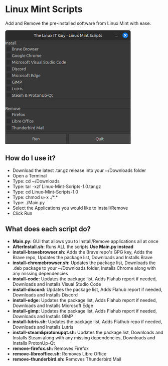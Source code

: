 # Linux Mint Scripts
Add and Remove the pre-installed software from Linux Mint with ease.



![](<Screenshot/Screenshot%20from%202024-07-26%2018-17-09.png>)

## How do I use it?
- Download the latest .tar.gz release into your ~/Downloads folder
- Open a Terminal
- Type: cd ~/Downloads
- Type: tar -xzf Linux-Mint-Scripts-1.0.tar.gz
- Type: cd Linux-Mint-Scripts-1.0
- Type: chmod u+x ./\*.\*
- Type: ./Main.py
- Select the Applications you would like to Install/Remove
- Click Run

## What does each script do?
- **Main.py:** GUI that allows you to Install/Remove applications all at once
-  **AfterInstall.sh:** Runs ALL the scripts **Use Main.py instead**
-  **install-bravebrowser.sh:** Adds the Brave repo's GPG key, Adds the Brave repo, Updates the package list, Downloads and Installs Brave
-  **install-chromebrowser.sh:** Updates the package list, Downloads the .deb package to your ~/Downloads folder, Installs Chrome along with any missing dependencies
-  **install-code:** Updates the package list, Adds Flahub report if needed, Downloads and Installs Visual Studio Code
-  **install-discord:** Updates the package list, Adds Flahub report if needed, Downloads and Installs Discord
-  **install-edge:** Updates the package list, Adds Flahub report if needed, Downloads and Installs Microsoft Edge
-  **install-gimp:** Updates the package list, Adds Flahub report if needed, Downloads and Installs GIMP
-  **install-lutris.sh:** Updates the package list, Adds Flathub repo if needed, Downloads and Installs Lutris
-  **install-steam&protonupqt.sh:** Updates the package list, Downloads and Installs Steam along with any missing dependencies, Downloads and Installs ProtonUp-Qt
-  **remove-firefox.sh:** Removes Firefox
-  **remove-libreoffice.sh:** Removes Libre Office
-  **remove-thunderbird.sh:** Removes Thunderbird Mail
